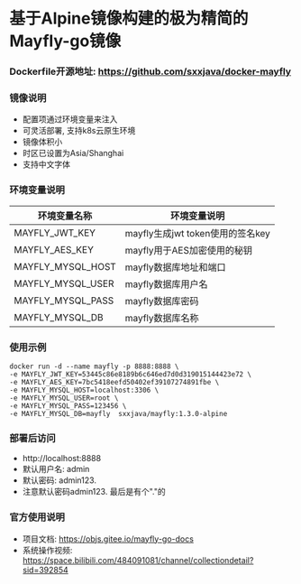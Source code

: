 # 基于Alpine镜像构建的极为精简的Mayfly-go镜像

### Dockerfile开源地址: https://github.com/sxxjava/docker-mayfly

### 镜像说明
* 配置项通过环境变量来注入
* 可灵活部署, 支持k8s云原生环境
* 镜像体积小
* 时区已设置为Asia/Shanghai
* 支持中文字体

### 环境变量说明
|环境变量名称                    | 环境变量说明                                              |
| -------------------------------------- | -------------------------------------------------------------- |
| MAYFLY_JWT_KEY         | mayfly生成jwt token使用的签名key        |
| MAYFLY_AES_KEY          | mayfly用于AES加密使用的秘钥               |
| MAYFLY_MYSQL_HOST | mayfly数据库地址和端口                          |
| MAYFLY_MYSQL_USER | mayfly数据库用户名                                   |
| MAYFLY_MYSQL_PASS | mayfly数据库密码                                       |
| MAYFLY_MYSQL_DB      | mayfly数据库名称                                       |

### 使用示例
```shell
docker run -d --name mayfly -p 8888:8888 \
-e MAYFLY_JWT_KEY=53445c86e8189b6c646ed7d0d319015144423e72 \
-e MAYFLY_AES_KEY=7bc5418eefd50402ef39107274891fbe \
-e MAYFLY_MYSQL_HOST=localhost:3306 \
-e MAYFLY_MYSQL_USER=root \
-e MAYFLY_MYSQL_PASS=123456 \
-e MAYFLY_MYSQL_DB=mayfly  sxxjava/mayfly:1.3.0-alpine
```

### 部署后访问
- http://localhost:8888
- 默认用户名: admin
- 默认密码: admin123.
- 注意默认密码admin123. 最后是有个"."的

### 官方使用说明
- 项目文档: https://objs.gitee.io/mayfly-go-docs
- 系统操作视频: https://space.bilibili.com/484091081/channel/collectiondetail?sid=392854
